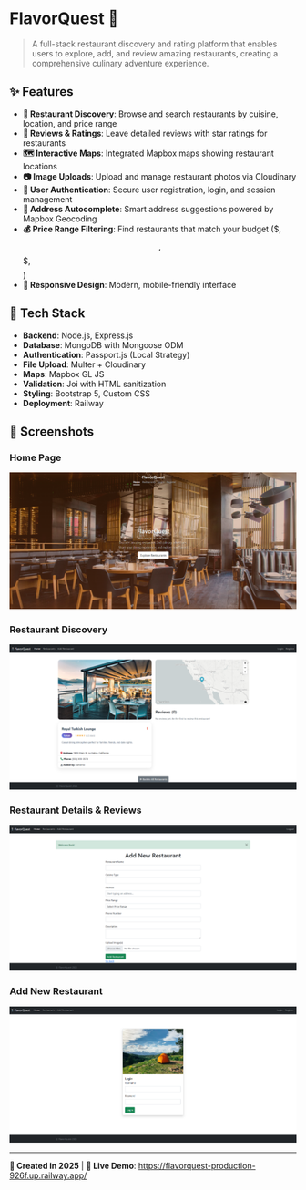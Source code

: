 # FlavorQuest 🍴

> A full-stack restaurant discovery and rating platform that enables users to explore, add, and review amazing restaurants, creating a comprehensive culinary adventure experience.

## ✨ Features

- **🏪 Restaurant Discovery**: Browse and search restaurants by cuisine, location, and price range
- **📝 Reviews & Ratings**: Leave detailed reviews with star ratings for restaurants
- **🗺️ Interactive Maps**: Integrated Mapbox maps showing restaurant locations
- **📷 Image Uploads**: Upload and manage restaurant photos via Cloudinary
- **🔐 User Authentication**: Secure user registration, login, and session management
- **📍 Address Autocomplete**: Smart address suggestions powered by Mapbox Geocoding
- **💰 Price Range Filtering**: Find restaurants that match your budget ($, $$, $$$, $$$$)
- **📱 Responsive Design**: Modern, mobile-friendly interface

## 🚀 Tech Stack

- **Backend**: Node.js, Express.js
- **Database**: MongoDB with Mongoose ODM
- **Authentication**: Passport.js (Local Strategy)
- **File Upload**: Multer + Cloudinary
- **Maps**: Mapbox GL JS
- **Validation**: Joi with HTML sanitization
- **Styling**: Bootstrap 5, Custom CSS
- **Deployment**: Railway

## 📸 Screenshots

### Home Page
![FlavorQuest Home](images/FlavorQuest-09-01-2025_03_42_AM.png)

### Restaurant Discovery
![Restaurant Discovery](images/FlavorQuest-09-01-2025_03_43_AM.png)

### Restaurant Details & Reviews
![Restaurant Details](images/FlavorQuest-09-01-2025_03_43_AM%20(1).png)

### Add New Restaurant
![Add New Restaurant](images/FlavorQuest-09-01-2025_03_43_AM%20(2).png)

---

**📅 Created in 2025** | **🔗 Live Demo**: https://flavorquest-production-926f.up.railway.app/
